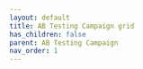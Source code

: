```yaml
---
layout: default
title: AB Testing Campaign grid
has_children: false
parent: AB Testing Campaign
nav_order: 1
---
```

